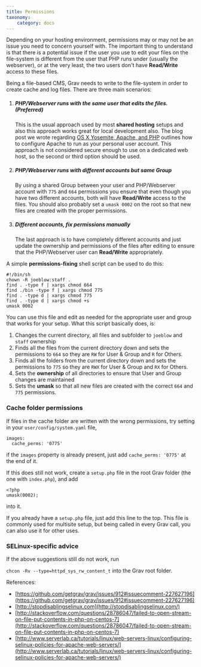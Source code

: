 ```yaml
---
title: Permissions
taxonomy:
    category: docs
---
```


Depending on your hosting environment, permissions may or may not be an issue you need to concern yourself with.  The important thing to understand is that there is a potential issue if the user you use to edit your files on the file-system is different from the user that PHP runs under (usually the webserver), or at the very least, the two users don't have **Read/Write** access to these files.

Being a file-based CMS, Grav needs to write to the file-system in order to create cache and log files. There are three main scenarios:

1. ##### PHP/Webserver runs with the same user that edits the files.  (Preferred)
   This is the usual approach used by most **shared hosting** setups and also this approach works great for local development also.  The blog post we wrote regarding [OS X Yosemite, Apache, and PHP](http://getgrav.org/blog/mac-os-x-apache-setup-multiple-php-versions) outlines how to configure Apache to run as your personal user account. This approach is not considered secure enough to use on a dedicated web host, so the second or third option should be used.

2. ##### PHP/Webserver runs with different accounts but same Group
   By using a shared Group between your user and PHP/Webserver account with `775` and `664` permissions you ensure that even though you have two different accounts, both will have **Read/Write** access to the files.  You should also probably set a `umask 0002` on the root so that new files are created with the proper permissions.

3. ##### Different accounts, fix permissions manually
   The last approach is to have completely different accounts and just update the ownership and permissions of the files after editing to ensure that the PHP/Webserver user can **Read/Write** appropriately.

A simple **permissions-fixing** shell script can be used to do this:

    #!/bin/sh
    chown -R joeblow:staff .
    find . -type f | xargs chmod 664
    find ./bin -type f | xargs chmod 775
    find . -type d | xargs chmod 775
    find . -type d | xargs chmod +s
    umask 0002

You can use this file and edit as needed for the appropriate user and group that works for your setup.  What this script basically does, is:

1. Changes the current directory, all files and subfolder to `joeblow` and `staff` ownership
2. Finds all the files from the current directory down and sets the permissions to `664` so they are `RW` for User & Group and `R` for Others.
3. Finds all the folders from the current directory down and sets the permissions to `775` so they are `RWX` for User & Group and `RX` for Others.
4. Sets the **ownership** of all directories to ensure that User and Group changes are maintained
5. Sets the **umask** so that all new files are created with the correct `664` and `775` permissions.

### Cache folder permissions

If files in the cache folder are written with the wrong permissions, try setting in your `user/config/system.yaml` file,

```
images:
  cache_perms: '0775'
```

if the `images` property is already present, just add `cache_perms: '0775'` at the end of it.

If this does still not work, create a `setup.php` file in the root Grav folder (the one with `index.php`), and add

```
<?php
umask(0002);
```

into it.

If you already have a `setup.php` file, just add this line to the top. This file is commonly used for multisite setup, but being called in every Grav call, you can also use it for other uses.

### SELinux-specific advice

If the above suggestions still do not work, run

`chcon -Rv --type=httpd_sys_rw_content_t` into the Grav root folder.

References:

- [https://github.com/getgrav/grav/issues/912#issuecomment-227627196](https://github.com/getgrav/grav/issues/912#issuecomment-227627196)
- [http://stopdisablingselinux.com](http://stopdisablingselinux.com/)
- [http://stackoverflow.com/questions/28786047/failed-to-open-stream-on-file-put-contents-in-php-on-centos-7](http://stackoverflow.com/questions/28786047/failed-to-open-stream-on-file-put-contents-in-php-on-centos-7)
- [http://www.serverlab.ca/tutorials/linux/web-servers-linux/configuring-selinux-policies-for-apache-web-servers/](http://www.serverlab.ca/tutorials/linux/web-servers-linux/configuring-selinux-policies-for-apache-web-servers/)
